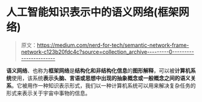 # 人工智能知识表示中的语义网络(框架网络)

> 原文：<https://medium.com/nerd-for-tech/semantic-network-frame-network-c123b20fdc4c?source=collection_archive---------0----------------------->

**语义网络**、也称为**框架网络**是**结构化和非结构化信息**的**图形解释**，可以被**计算机系统**使用，该系统**表示头脑、言语或思想中出现的抽象概念或一般概念之间的语义关系**。它被用作一种知识表示形式，我们以一种计算机系统可以用来解决复杂任务的形式来表示关于宇宙中事物的信息。
